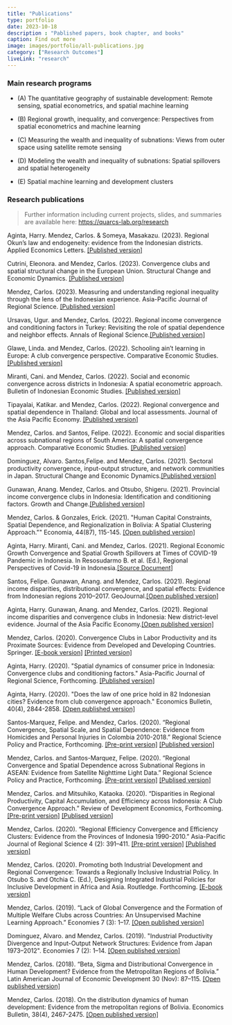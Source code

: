 ```yaml
---
title: "Publications"
type: portfolio
date: 2023-10-18
description : "Pablished papers, book chapter, and books"
caption: Find out more
image: images/portfolio/all-publications.jpg
category: ["Research Outcomes"]
liveLink: "research"
---
```


### Main research programs

- (A) The quantitative geography of sustainable development: Remote sensing, spatial econometrics, and spatial machine learning

- (B) Regional growth, inequality, and convergence: Perspectives from spatial econometrics and machine learning

- (C) Measuring the wealth and inequality of subnations: Views from outer space using satellite remote sensing 

- (D) Modeling the wealth and inequality of subnations: Spatial spillovers and spatial heterogeneity

- (E) Spatial machine learning and development clusters



### Research publications

> Further information including current projects, slides, and summaries are available here: <https://quarcs-lab.org/research>

Aginta, Harry. Mendez, Carlos. &  Someya, Masakazu. (2023). Regional Okun’s law and endogeneity: evidence from the Indonesian districts. Applied Economics Letters. [[Published version]](https://www.tandfonline.com/eprint/CBRAD7SK4SSQDKF425QT/full?target=10.1080/13504851.2023.2267814)


Cutrini, Eleonora. and  Mendez, Carlos. (2023). Convergence clubs and spatial structural change in the European Union. Structural Change and Economic Dynamics. [[Published version]](https://www.sciencedirect.com/science/article/pii/S0954349X23000991?via%3Dihub)


Mendez, Carlos. (2023). Measuring and understanding regional inequality through the lens of the Indonesian experience. Asia-Pacific Journal of Regional Science. [[Published version]](https://rdcu.be/diloc)


Ursavas, Ugur. and Mendez, Carlos. (2022). Regional income convergence and conditioning factors in Turkey: Revisiting the role of spatial dependence and neighbor effects. Annals of Regional Science.[[Published version]](https://link.springer.com/article/10.1007/s00168-022-01168-0)


Glawe, Linda. and Mendez, Carlos. (2022). Schooling ain’t learning in Europe: A club convergence perspective. Comparative Economic Studies. [[Published version]](https://link.springer.com/content/pdf/10.1057/s41294-022-00194-3.pdf)


Miranti, Cani. and Mendez, Carlos. (2022). Social and economic convergence across districts in Indonesia: A spatial econometric approach. Bulletin of Indonesian Economic Studies. [[Published version]](https://doi.org/10.1080/00074918.2022.2071415)


Tipayalai, Katikar. and  Mendez, Carlos. (2022). Regional convergence and spatial dependence in Thailand: Global and local assessments. Journal of the Asia Pacific Economy. [[Published version]](https://www.tandfonline.com/doi/full/10.1080/13547860.2022.2041286)


Mendez, Carlos. and Santos, Felipe. (2022). Economic and social disparities across subnational regions of South America: A spatial convergence approach. Comparative Economic Studies. [[Published version]](https://rdcu.be/cElhh)


Dominguez, Alvaro. Santos,Felipe. and  Mendez, Carlos. (2021). Sectoral productivity convergence, input-output structure, and network communities in Japan. Structural Change and Economic Dynamics.[[Published version]](https://www.sciencedirect.com/science/article/pii/S0954349X21001442)


Gunawan, Anang. Mendez, Carlos. and Otsubo, Shigeru. (2021). Provincial income convergence clubs in Indonesia: Identification and conditioning factors. Growth and Change.[[Published version]](https://onlinelibrary.wiley.com/share/author/8YJQZTJ2RQUTKMRQGAQG?target=10.1111/grow.12553)


Mendez, Carlos. & Gonzales, Erick. (2021). "Human Capital Constraints, Spatial Dependence, and Regionalization in Bolivia: A Spatial Clustering Approach."" Economia, 44(87), 115-145. [[Open published version]](https://revistas.pucp.edu.pe/index.php/economia/article/view/24021/22804) 


Aginta, Harry. Miranti, Cani. and Mendez, Carlos. (2021). Regional Economic Growth Convergence and Spatial Growth Spillovers at Times of COVID-19 Pandemic in Indonesia. In Resosudarmo B. et al. (Ed.), Regional Perspectives of Covid-19 in Indonesia.[[Source Document]](https://books.google.co.id/books?id=D1NKEAAAQBAJ&printsec=frontcover&source=gbs_ge_summary_r&cad=0#v=onepage&q&f=false)


Santos, Felipe. Gunawan, Anang. and Mendez, Carlos. (2021). Regional income disparities, distributional convergence, and spatial effects: Evidence from Indonesian regions 2010–2017. GeoJournal.[[Open published version]](https://link.springer.com/content/pdf/10.1007/s10708-021-10377-7.pdf)


Aginta, Harry. Gunawan, Anang. and Mendez, Carlos. (2021). Regional income disparities and convergence clubs in Indonesia: New district-level evidence. Journal of the Asia Pacific Economy.[[Open published version]](https://www.tandfonline.com/eprint/KXAV4WXQANYIX2EYHFY5/full?target=10.1080/13547860.2020.1868107)


Mendez, Carlos. (2020). Convergence Clubs in Labor Productivity and its Proximate Sources: Evidence from Developed and Developing Countries. Springer. [[E-book version]](https://www.springer.com/gp/book/9789811586286) [[Printed version]](https://www.amazon.co.jp/Convergence-Clubs-Productivity-Proximate-Sources/dp/9811586284/ref=sr_1_1?dchild=1&keywords=%22Convergence+Clubs+in+Labor+Productivity+and+its+Proximate+Sources%22&qid=1599180007&sr=8-1)


Aginta, Harry. (2020). "Spatial dynamics of consumer price in Indonesia: Convergence clubs and conditioning factors." Asia-Pacific Journal of Regional Science, Forthcoming. [[Published version]](https://link.springer.com/article/10.1007/s41685-020-00178-0?fbclid=IwAR13mr__O1GdSing4F1Ta2eAX0q-n-wSBy9YbrPymmFfVbzDNqVtkrHwePg#Abs1) 


Aginta, Harry. (2020). "Does the law of one price hold in 82 Indonesian cities? Evidence from club convergence approach." Economics Bulletin, 40(4), 2844-2858. [[Open published version]](http://www.accessecon.com/Pubs/EB/2020/Volume40/EB-20-V40-I4-P248.pdf)


Santos-Marquez, Felipe. and Mendez, Carlos. (2020). “Regional Convergence, Spatial Scale, and Spatial Dependence: Evidence from Homicides and Personal Injuries in Colombia 2010-2018.” Regional Science Policy and Practice, Forthcoming. [[Pre-print version]](https://mpra.ub.uni-muenchen.de/103082/1/MPRA_paper_103082.pdf) [[Published version]](https://doi.org/10.1111/rsp3.12356)


Mendez, Carlos. and Santos-Marquez, Felipe. (2020). “Regional Convergence and Spatial Dependence across Subnational Regions in ASEAN: Evidence from Satellite Nighttime Light Data.” Regional Science Policy and Practice, Forthcoming. [[Pre-print version]](https://carlos-mendez.rbind.io/publication/20200817-rspp/) [[Publised version]](https://rsaiconnect.onlinelibrary.wiley.com/doi/abs/10.1111/rsp3.12335)


Mendez, Carlos. and Mitsuhiko, Kataoka. (2020). “Disparities in Regional Productivity, Capital Accumulation, and Efficiency across Indonesia: A Club Convergence Approach.” Review of Development Economics, Forthcoming. [[Pre-print version]](https://carlos-mendez.rbind.io/publication/20200816-rde/) [[Publised version]](https://onlinelibrary.wiley.com/toc/14679361/0/0)


Mendez, Carlos. (2020). “Regional Efficiency Convergence and Efficiency Clusters: Evidence from the Provinces of Indonesia 1990-2010.” Asia-Pacific Journal of Regional Science 4 (2): 391–411. [[Pre-print version]](https://carlos-mendez.rbind.io/publication/20200128-apjrs/) [[Published version]](http://em.rdcu.be/wf/click?upn=lMZy1lernSJ7apc5DgYM8YThSI5bKW06znW3BanO-2FRs-3D_u6a2PqF3vslNNtSRbhxJPcJKxO5EKzOsf0-2FWiizN57d4csF7ReMur5e40TbX48DbSe9kEMCwFpvvFpLcuaVB-2BpdC3fLCbsP0iKcsxIs1dv1yrPsGDCNh5bhgvI8-2F-2Bxwz7upjDgycqPbhObNqkT41uqY3dPiXr5vBoY1xwT88MA3-2FbdJgwoBl1Gnzli13mkmlJj0kqTs-2BllVfCTB356mLjjKR2VBZCUgKbyVpYgu1vXjwTwdOyzd5FTbU8eaRsWyORje7WCPpGEKCUAvbeTCSPa2rfdkmnkQIrsmYBSqfSZ8aaWzHwIkMU3hxbIU6nHGQ)


Mendez, Carlos. (2020). Promoting both Industrial Development and Regional Convergence: Towards a Regionally Inclusive Industrial Policy.  In Otsubo S. and Otchia C. (Ed.), Designing Integrated Industrial Policies for Inclusive Development in Africa and Asia. Routledge. Forthcoming. [[E-book version]](https://www.routledge.com/Designing-Integrated-Industrial-Policies-Volume-II-For-Inclusive-Development/Otsubo-Otchia/p/book/9780367896379)


Mendez, Carlos. (2019). “Lack of Global Convergence and the Formation of Multiple Welfare Clubs across Countries: An Unsupervised Machine Learning Approach.” Economies 7 (3): 1–17. [[Open published version]](https://www.mdpi.com/2227-7099/7/3/74)


Dominguez, Alvaro. and Mendez, Carlos. (2019). "Industrial Productivity Divergence and Input-Output Network Structures: Evidence from Japan 1973–2012". Economies 7 (2): 1–14. [[Open published version]](https://www.mdpi.com/2227-7099/7/2/52)


Mendez, Carlos. (2018). “Beta, Sigma and Distributional Convergence in Human Development? Evidence from the Metropolitan Regions of Bolivia.” Latin American Journal of Economic Development 30 (Nov): 87–115. [[Open published version]](https://carlos-mendez.rbind.io/publication/20181106lajed/)


Mendez, Carlos. (2018). On the distribution dynamics of human development: Evidence from the metropolitan regions of Bolivia. Economics Bulletin, 38(4), 2467-2475. [[Open published version]](https://ideas.repec.org/a/ebl/ecbull/eb-18-00452.html)
